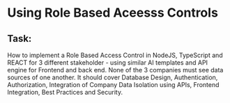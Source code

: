 # Using Role Based Aceesss Controls

## Task:
How to implement a Role Based Access Control in NodeJS, TypeScript and REACT for 3 different stakeholder -  using similar AI templates and API engine for Frontend and back end. None of the 3 companies must see data sources of one another. 
It should cover Database Design, Authentication, Authorization, Integration of Company Data Isolation using APIs, Frontend Integration, Best Practices and Security.
